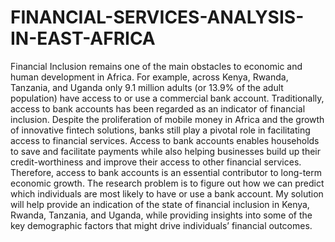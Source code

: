 # FINANCIAL-SERVICES-ANALYSIS-IN-EAST-AFRICA
Financial Inclusion remains one of the main obstacles to economic and human development in Africa. For example, across Kenya, Rwanda, Tanzania, and Uganda only 9.1 million adults (or 13.9% of the adult population) have access to or use a commercial bank account.  Traditionally, access to bank accounts has been regarded as an indicator of financial inclusion. Despite the proliferation of mobile money in Africa and the growth of innovative fintech solutions, banks still play a pivotal role in facilitating access to financial services. Access to bank accounts enables households to save and facilitate payments while also helping businesses build up their credit-worthiness and improve their access to other financial services. Therefore, access to bank accounts is an essential contributor to long-term economic growth.  The research problem is to figure out how we can predict which individuals are most likely to have or use a bank account. My solution will help provide an indication of the state of financial inclusion in Kenya, Rwanda, Tanzania, and Uganda, while providing insights into some of the key demographic factors that might drive individuals’ financial outcomes.
